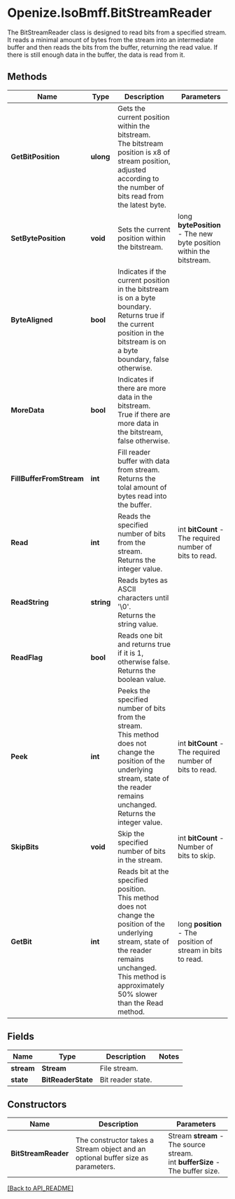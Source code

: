 # Openize.IsoBmff.BitStreamReader

The BitStreamReader class is designed to read bits from a specified stream.
It reads a minimal amount of bytes from the stream into an intermediate buffer and then reads the bits from the buffer, returning the read value.
If there is still enough data in the buffer, the data is read from it.

## Methods

Name | Type | Description | Parameters
------------ | ------------- | ------------- | -------------
**GetBitPosition** | **ulong** | Gets the current position within the bitstream.<br />The bitstream position is x8 of stream position, adjusted according to the number of bits read from the latest byte. | 
**SetBytePosition** | **void** | Sets the current position within the bitstream. | long <b>bytePosition</b> - The new byte position within the bitstream.
**ByteAligned** | **bool** | Indicates if the current position in the bitstream is on a byte boundary.<br />Returns true if the current position in the bitstream is on a byte boundary, false otherwise. | 
**MoreData** | **bool** | Indicates if there are more data in the bitstream.<br />True if there are more data in the bitstream, false otherwise. | 
**FillBufferFromStream** | **int** | Fill reader buffer with data from stream.<br />Returns the tolal amount of bytes read into the buffer. | 
**Read** | **int** | Reads the specified number of bits from the stream.<br />Returns the integer value. | int <b>bitCount</b> - The required number of bits to read.
**ReadString** | **string** | Reads bytes as ASCII characters until '\0'.<br />Returns the string value. | 
**ReadFlag** | **bool** | Reads one bit and returns true if it is 1, otherwise false.<br />Returns the boolean value. | 
**Peek** | **int** | Peeks the specified number of bits from the stream.<br />This method does not change the position of the underlying stream, state of the reader remains unchanged.<br />Returns the integer value. | int <b>bitCount</b> - The required number of bits to read.
**SkipBits** | **void** | Skip the specified number of bits in the stream. | int <b>bitCount</b> - Number of bits to skip.
**GetBit** | **int** | Reads bit at the specified position.<br />This method does not change the position of the underlying stream, state of the reader remains unchanged.<br />This method is approximately 50% slower than the Read method. | long <b>position</b> - The position of stream in bits to read.

## Fields

Name | Type | Description | Notes
------------ | ------------- | ------------- | -------------
**stream** | **Stream** | File stream. | 
**state** | **BitReaderState** | Bit reader state. | 

## Constructors

Name | Description | Parameters
------------ | ------------- | ------------- 
**BitStreamReader** | The constructor takes a Stream object and an optional buffer size as parameters. | Stream <b>stream</b> - The source stream.<br />int <b>bufferSize</b> - The buffer size.

[[Back to API_README]](API_README.md)